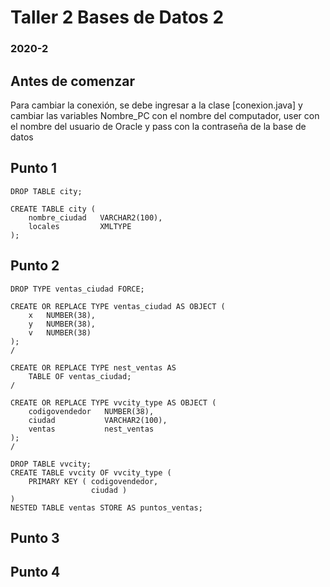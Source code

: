 # Taller 2 Bases de Datos 2
### 2020-2

## Antes de comenzar
Para cambiar la conexión, se debe ingresar a la clase [conexion.java] y cambiar las variables Nombre_PC con el nombre del computador, user con el nombre del usuario de Oracle y pass con la contraseña de la base de datos

## Punto 1
```
DROP TABLE city;

CREATE TABLE city (
    nombre_ciudad   VARCHAR2(100),
    locales         XMLTYPE
);
```
## Punto 2
```
DROP TYPE ventas_ciudad FORCE;

CREATE OR REPLACE TYPE ventas_ciudad AS OBJECT (
    x   NUMBER(38),
    y   NUMBER(38),
    v   NUMBER(38)
);
/

CREATE OR REPLACE TYPE nest_ventas AS
    TABLE OF ventas_ciudad;
/

CREATE OR REPLACE TYPE vvcity_type AS OBJECT (
    codigovendedor   NUMBER(38),
    ciudad           VARCHAR2(100),
    ventas           nest_ventas
);
/

DROP TABLE vvcity;
CREATE TABLE vvcity OF vvcity_type (
    PRIMARY KEY ( codigovendedor,
                  ciudad )
)
NESTED TABLE ventas STORE AS puntos_ventas;
```
## Punto 3


## Punto 4

